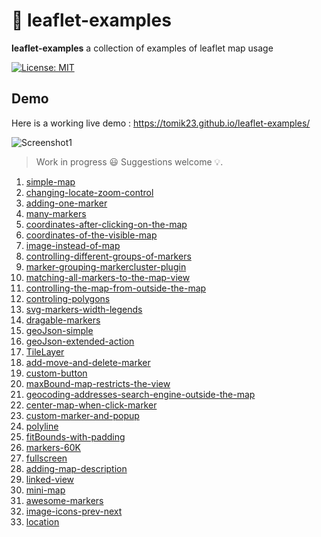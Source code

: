 # :maple_leaf: leaflet-examples
**leaflet-examples** a collection of examples of leaflet map usage

[![License: MIT](https://img.shields.io/badge/License-MIT-blue.svg)](https://opensource.org/licenses/MIT)

## Demo
Here is a working live demo : https://tomik23.github.io/leaflet-examples/

![Screenshot1](https://github.com/tomik23/leaflet-examples/blob/master/static/leaflet.png)

> Work in progress :smiley: Suggestions welcome :bulb:.

1. [simple-map](https://tomik23.github.io/leaflet-examples/#01.simple-map)
2. [changing-locate-zoom-control](https://tomik23.github.io/leaflet-examples/#02.changing-locate-zoom-control)
3. [adding-one-marker](https://tomik23.github.io/leaflet-examples/#03.adding-one-marker)
4. [many-markers](https://tomik23.github.io/leaflet-examples/#04.many-markers)
5. [coordinates-after-clicking-on-the-map](https://tomik23.github.io/leaflet-examples/#05.coordinates-after-clicking-on-the-map)
6. [coordinates-of-the-visible-map](https://tomik23.github.io/leaflet-examples/#06.coordinates-of-the-visible-map)
7. [image-instead-of-map](https://tomik23.github.io/leaflet-examples/#07.image-instead-of-map)
8. [controlling-different-groups-of-markers](https://tomik23.github.io/leaflet-examples/#08.controlling-different-groups-of-markers)
9. [marker-grouping-markercluster-plugin](https://tomik23.github.io/leaflet-examples/#09.marker-grouping-markercluster-plugin)
10. [matching-all-markers-to-the-map-view](https://tomik23.github.io/leaflet-examples/#10.matching-all-markers-to-the-map-view)
11. [controlling-the-map-from-outside-the-map](https://tomik23.github.io/leaflet-examples/#11.controlling-the-map-from-outside-the-map)
12. [controling-polygons](https://tomik23.github.io/leaflet-examples/#12.controling-polygons)
13. [svg-markers-width-legends](https://tomik23.github.io/leaflet-examples/#13.svg-markers-width-legends)
14. [dragable-markers](https://tomik23.github.io/leaflet-examples/#14.dragable-markers)
15. [geoJson-simple](https://tomik23.github.io/leaflet-examples/#15.geoJson-simple)
16. [geoJson-extended-action](https://tomik23.github.io/leaflet-examples/#16.geoJson-extended-action)
17. [TileLayer](https://tomik23.github.io/leaflet-examples/#17.tileLayer)
18. [add-move-and-delete-marker](https://tomik23.github.io/leaflet-examples/#18.add-move-and-delete-marker)
19. [custom-button](https://tomik23.github.io/leaflet-examples/#19.custom-button)
20. [maxBound-map-restricts-the-view](https://tomik23.github.io/leaflet-examples/#20.maxBound-map-restricts-the-view)
21. [geocoding-addresses-search-engine-outside-the-map](https://tomik23.github.io/leaflet-examples/#21.geocoding-addresses-search-engine-outside-the-map)
22. [center-map-when-click-marker](https://tomik23.github.io/leaflet-examples/#22.center-map-when-click-marker)
23. [custom-marker-and-popup](https://tomik23.github.io/leaflet-examples/#23.custom-marker-and-popup)
24. [polyline](https://tomik23.github.io/leaflet-examples/#24.polyline)
25. [fitBounds-with-padding](https://tomik23.github.io/leaflet-examples/#25.fitBounds-with-padding)
26. [markers-60K](https://tomik23.github.io/leaflet-examples/#26.markers-60K)
27. [fullscreen](https://tomik23.github.io/leaflet-examples/#27.fullscreen)
28. [adding-map-description](https://tomik23.github.io/leaflet-examples/#28.adding-map-description)
29. [linked-view](https://tomik23.github.io/leaflet-examples/#29.linked-view)
30. [mini-map](https://tomik23.github.io/leaflet-examples/#30.mini-map)
31. [awesome-markers](https://tomik23.github.io/leaflet-examples/#31.Leaflet.awesome-markers)
32. [image-icons-prev-next](https://tomik23.github.io/leaflet-examples/#32.image-icons-prev-next)
33. [location](https://tomik23.github.io/leaflet-examples/#33.location)